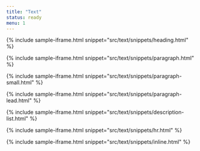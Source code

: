 ```yaml
---
title: "Text"
status: ready
menu: 1
---
```


<!-- ### Font styles

 | Tag             | Font                 | Size / Line height \(< 1440px viewport\) | Size / Line height \(>1440px viewport\) | Weight |
|-----------------|----------------------|------------------------------------------|-----------------------------------------|--------|
| H1              | RobotoCondensed Bold | 36px / 40px                              | 48px / 52px                             | Normal |
| H2              | RobotoCondensed Bold | 32px / 36px                              | 32px / 36px                             | Normal |
| H3              | RobotoCondensed Bold | 26px / 32px                              | 28px / 32px                             | Normal |
| H4              | RobotoCondensed Bold | 22px / 28px                              | 24px / 28px                             | Normal |
| H5              | RobotoCondensed Bold | 18px / 24px                              | 20px / 24px                             | Normal |
| H6              | RobotoCondensed Bold | 16px / 20px                              | 18px / 20px                             | Normal |
| Everything else | Roboto Light         | 16px / 24px                              | 18px / 28px                             | 300    | -->

{% include sample-iframe.html snippet="src/text/snippets/heading.html" %}

{% include sample-iframe.html snippet="src/text/snippets/paragraph.html" %}

{% include sample-iframe.html snippet="src/text/snippets/paragraph-small.html" %}

{% include sample-iframe.html snippet="src/text/snippets/paragraph-lead.html" %}

{% include sample-iframe.html snippet="src/text/snippets/description-list.html" %}

{% include sample-iframe.html snippet="src/text/snippets/hr.html" %}

{% include sample-iframe.html snippet="src/text/snippets/inline.html" %}

